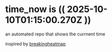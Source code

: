 # time_now is (( 2025-10-10T01:15:00.270Z ))

an automated repo that shows the currnent time

inspired by [breakingheatmap](https://github.com/breakingheatmap/breakingheatmap)